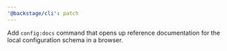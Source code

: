 ```yaml
---
'@backstage/cli': patch
---
```


Add `config:docs` command that opens up reference documentation for the local configuration schema in a browser.
